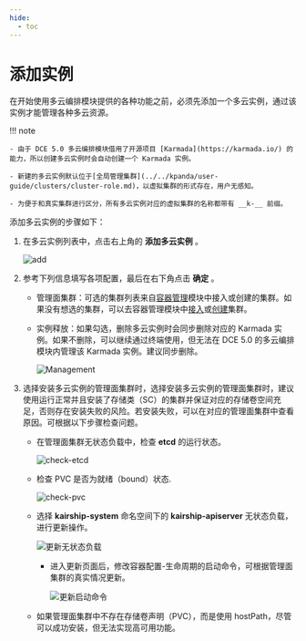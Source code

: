 ```yaml
---
hide:
  - toc
---
```


# 添加实例

在开始使用多云编排模块提供的各种功能之前，必须先添加一个多云实例，通过该实例才能管理各种多云资源。

!!! note

    - 由于 DCE 5.0 多云编排模块借用了开源项目 [Karmada](https://karmada.io/) 的能力，所以创建多云实例时会自动创建一个 Karmada 实例。

    - 新建的多云实例默认位于[全局管理集群](../../kpanda/user-guide/clusters/cluster-role.md)，以虚拟集群的形式存在，用户无感知。
    
    - 为便于和真实集群进行区分，所有多云实例对应的虚拟集群的名称都带有 __k-__ 前缀。

添加多云实例的步骤如下：

1. 在多云实例列表中，点击右上角的 __添加多云实例__ 。

    ![add](https://docs.daocloud.io/daocloud-docs-images/docs/kairship/images/add01.png)

2. 参考下列信息填写各项配置，最后在右下角点击 __确定__ 。

    - 管理面集群：可选的集群列表来自[容器管理](../../kpanda/intro/index.md)模块中接入或创建的集群。如果没有想选的集群，可以去容器管理模块中[接入](../../kpanda/user-guide/clusters/integrate-cluster.md)或[创建](../../kpanda/user-guide/clusters/create-cluster.md)集群。
    - 实例释放：如果勾选，删除多云实例时会同步删除对应的 Karmada 实例。如果不删除，可以继续通过终端使用，但无法在 DCE 5.0 的多云编排模块内管理该 Karmada 实例。建议同步删除。

        ![Management](https://docs.daocloud.io/daocloud-docs-images/docs/zh/docs/kairship/images/add-instance.png)

3. 选择安装多云实例的管理面集群时，选择安装多云实例的管理面集群时，建议使用运行正常并且安装了存储类（SC）的集群并保证对应的存储卷空间充足，否则存在安装失败的风险。若安装失败，可以在对应的管理面集群中查看原因。可根据以下步骤检查问题。

    - 在管理面集群无状态负载中，检查 __etcd__ 的运行状态。

        ![check-etcd](https://docs.daocloud.io/daocloud-docs-images/docs/zh/docs/virtnest/images/check-etcd.png)

    - 检查 PVC 是否为就绪（bound）状态.

        ![check-pvc](https://docs.daocloud.io/daocloud-docs-images/docs/zh/docs/virtnest/images/check-pvc.png)

    - 选择 __kairship-system__ 命名空间下的 __kairship-apiserver__ 无状态负载，进行更新操作。

        ![更新无状态负载](https://docs.daocloud.io/daocloud-docs-images/docs/zh/docs/kairship/images/update-deployment.png)

      - 进入更新页面后，修改容器配置-生命周期的启动命令，可根据管理面集群的真实情况更新。

          ![更新启动命令](https://docs.daocloud.io/daocloud-docs-images/docs/zh/docs/kairship/images/update-setting.png)

    - 如果管理面集群中不存在存储卷声明（PVC），而是使用 hostPath，尽管可以成功安装，但无法实现高可用功能。